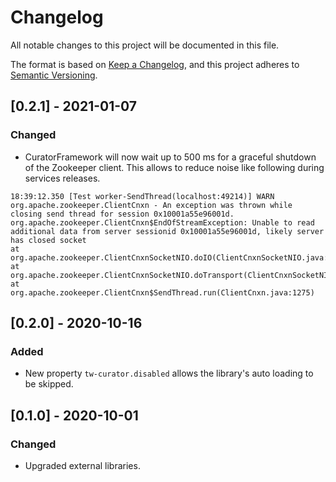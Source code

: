 # Changelog
All notable changes to this project will be documented in this file.

The format is based on [Keep a Changelog](https://keepachangelog.com/en/1.0.0/),
and this project adheres to [Semantic Versioning](https://semver.org/spec/v2.0.0.html).

## [0.2.1] - 2021-01-07
### Changed
- CuratorFramework will now wait up to 500 ms for a graceful shutdown of the Zookeeper client.
This allows to reduce noise like following during services releases.
```
18:39:12.350 [Test worker-SendThread(localhost:49214)] WARN  org.apache.zookeeper.ClientCnxn - An exception was thrown while closing send thread for session 0x10001a55e96001d.
org.apache.zookeeper.ClientCnxn$EndOfStreamException: Unable to read additional data from server sessionid 0x10001a55e96001d, likely server has closed socket
at org.apache.zookeeper.ClientCnxnSocketNIO.doIO(ClientCnxnSocketNIO.java:77)
at org.apache.zookeeper.ClientCnxnSocketNIO.doTransport(ClientCnxnSocketNIO.java:350)
at org.apache.zookeeper.ClientCnxn$SendThread.run(ClientCnxn.java:1275)
```

## [0.2.0] - 2020-10-16
### Added
- New property `tw-curator.disabled` allows the library's auto loading to be skipped.

## [0.1.0] - 2020-10-01
### Changed
- Upgraded external libraries.
